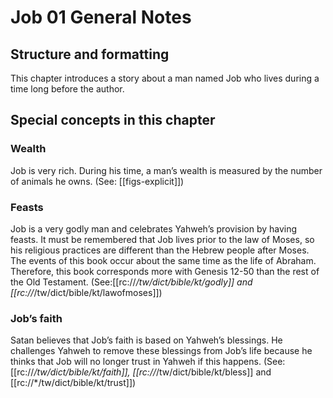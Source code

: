 # Job 01 General Notes
## Structure and formatting

This chapter introduces a story about a man named Job who lives during a time long before the author.

## Special concepts in this chapter

### Wealth
Job is very rich. During his time, a man’s wealth is measured by the number of animals he owns. (See: [[figs-explicit]])

### Feasts
Job is a very godly man and celebrates Yahweh’s provision by having feasts. It must be remembered that Job lives prior to the law of Moses, so his religious practices are different than the Hebrew people after Moses. The events of this book occur about the same time as the life of Abraham. Therefore, this book corresponds more with Genesis 12-50 than the rest of the Old Testament. (See:[[rc://*/tw/dict/bible/kt/godly]] and [[rc://*/tw/dict/bible/kt/lawofmoses]])

### Job’s faith
Satan believes that Job’s faith is based on Yahweh’s blessings. He challenges Yahweh to remove these blessings from Job’s life because he thinks that Job will no longer trust in Yahweh if this happens. (See: [[rc://*/tw/dict/bible/kt/faith]], [[rc://*/tw/dict/bible/kt/bless]] and [[rc://*/tw/dict/bible/kt/trust]])
